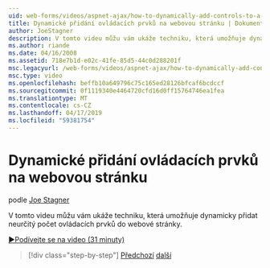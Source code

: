 ```yaml
---
uid: web-forms/videos/aspnet-ajax/how-to-dynamically-add-controls-to-a-web-page
title: Dynamické přidání ovládacích prvků na webovou stránku | Dokumentace Microsoftu
author: JoeStagner
description: V tomto videu můžu vám ukáže techniku, která umožňuje dynamicky přidat neurčitý počet ovládacích prvků do webové stránky.
ms.author: riande
ms.date: 04/16/2008
ms.assetid: 718e7b1d-e02c-41fe-85d5-44c0d288201f
msc.legacyurl: /web-forms/videos/aspnet-ajax/how-to-dynamically-add-controls-to-a-web-page
msc.type: video
ms.openlocfilehash: beffb10a649796c75c165ed28126bfcaf6bcdccf
ms.sourcegitcommit: 0f1119340e4464720cfd16d0ff15764746ea1fea
ms.translationtype: MT
ms.contentlocale: cs-CZ
ms.lasthandoff: 04/17/2019
ms.locfileid: "59381754"
---
```

# <a name="how-to-dynamically-add-controls-to-a-web-page"></a>Dynamické přidání ovládacích prvků na webovou stránku

podle [Joe Stagner](https://github.com/JoeStagner)

V tomto videu můžu vám ukáže techniku, která umožňuje dynamicky přidat neurčitý počet ovládacích prvků do webové stránky.

[&#9654;Podívejte se na video (31 minuty)](https://channel9.msdn.com/Blogs/ASP-NET-Site-Videos/how-to-dynamically-add-controls-to-a-web-page)

> [!div class="step-by-step"]
> [Předchozí](how-to-dynamically-change-css-using-the-aspnet-ajax-updatepanel.md)
> [další](set-up-your-development-environment-for-aspnet-35.md)
